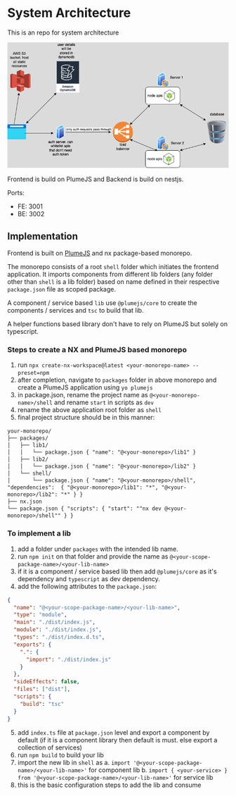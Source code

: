 # System Architecture

This is an repo for system architecture

![](./application-architecture.png)

Frontend is build on PlumeJS and Backend is build on nestjs.

Ports:

- FE: 3001
- BE: 3002

## Implementation

Frontend is built on [PlumeJS]() and nx package-based monorepo.

The monorepo consists of a root `shell` folder which initiates the frontend application. It imports components from different lib folders (any folder other than `shell` is a lib folder) based on name defined in their respective `package.json` file as scoped package.

A component / service based `lib` use `@plumejs/core` to create the components / services and `tsc` to build that lib.

A helper functions based library don't have to rely on PlumeJS but solely on typescript.

### Steps to create a NX and PlumeJS based monorepo

1. run `npx create-nx-workspace@latest <your-monorepo-name> --preset=npm`
2. after completion, navigate to `packages` folder in above monorepo and create a PlumeJS application using `yo plumejs`
3. in package.json, rename the project name as `@<your-monorepo-name>/shell` and rename `start` in scripts as `dev`
4. rename the above application root folder as `shell`
5. final project structure should be in this manner:

```
your-monorepo/
├── packages/
│   ├── lib1/
│   │   └── package.json { "name": "@<your-monorepo>/lib1" }
│   ├── lib2/
│   │   └── package.json { "name": "@<your-monorepo>/lib2" }
│   └── shell/
│       └── package.json { "name": "@<your-monorepo>/shell", "dependencies":  { "@<your-monorepo>/lib1": "*", "@<your-monorepo>/lib2": "*" } }
├── nx.json
└── package.json { "scripts": { "start": ""nx dev @<your-monorepo>/shell"" } }
```

### To implement a lib

1. add a folder under `packages` with the intended lib name.
2. run `npm init` on that folder and provide the name as `@<your-scope-package-name>/<your-lib-name>`
3. if it is a component / service based lib then add `@plumejs/core` as it's dependency and `typescript` as dev dependency.
4. add the following attributes to the `package.json`:

```json
{
  "name": "@<your-scope-package-name>/<your-lib-name>",
  "type": "module",
  "main": "./dist/index.js",
  "module": "./dist/index.js",
  "types": "./dist/index.d.ts",
  "exports": {
    ".": {
      "import": "./dist/index.js"
    }
  },
  "sideEffects": false,
  "files": ["dist"],
  "scripts": {
    "build": "tsc"
  }
}
```

5. add `index.ts` file at `package.json` level and export a component by default (if it is a component library then default is must. else export a collection of services)
6. run `npm build` to build your lib
7. import the new lib in `shell` as
   a. `import '@<your-scope-package-name>/<your-lib-name>'` for component lib
   b. `import { <your-service> } from '@<your-scope-package-name>/<your-lib-name>'` for service lib
8. this is the basic configuration steps to add the lib and consume
